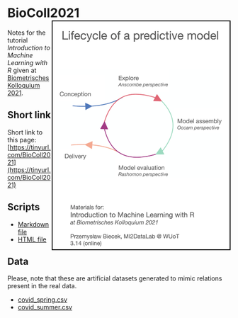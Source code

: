 # BioColl2021 <img src="title.png" align="right" style="border:2px solid black" width="400"/>

Notes for the tutorial *Introduction to Machine Learning with R* given at [Biometrisches Kolloquium 2021](http://www.biometrisches-kolloquium2021.de/en/startseite-english/).

## Short link

Short link to this page: [https://tinyurl.com/BioColl2021](https://tinyurl.com/BioColl2021)

## Scripts

* [Markdown file](introduction_to_ml.Rmd)
* [HTML file](https://htmlpreview.github.io/?https://raw.githubusercontent.com/pbiecek/BioColl2021/main/introduction_to_ml.html)

## Data

Please, note that these are artificial datasets generated to mimic relations present in the real data.

* [covid_spring.csv](covid_spring.csv)
* [covid_summer.csv](covid_summer.csv)


